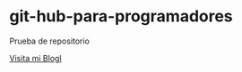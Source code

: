 # git-hub-para-programadores
Prueba de repositorio

[Visita mi Blogl](https://laser-hermanos.webnode.mx)
